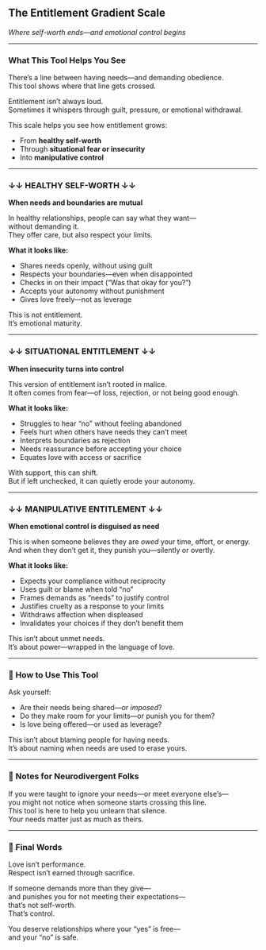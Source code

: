 ## The Entitlement Gradient Scale  
*Where self-worth ends—and emotional control begins*

---

### What This Tool Helps You See  
There’s a line between having needs—and demanding obedience.  
This tool shows where that line gets crossed.

Entitlement isn’t always loud.  
Sometimes it whispers through guilt, pressure, or emotional withdrawal.

This scale helps you see how entitlement grows:

- From **healthy self-worth**  
- Through **situational fear or insecurity**  
- Into **manipulative control**

---

### ↓↓ HEALTHY SELF-WORTH ↓↓  
**When needs and boundaries are mutual**

In healthy relationships, people can say what they want—  
without demanding it.  
They offer care, but also respect your limits.

**What it looks like:**
- Shares needs openly, without using guilt  
- Respects your boundaries—even when disappointed  
- Checks in on their impact (“Was that okay for you?”)  
- Accepts your autonomy without punishment  
- Gives love freely—not as leverage

This is not entitlement.  
It’s emotional maturity.

---

### ↓↓ SITUATIONAL ENTITLEMENT ↓↓  
**When insecurity turns into control**

This version of entitlement isn’t rooted in malice.  
It often comes from fear—of loss, rejection, or not being good enough.

**What it looks like:**
- Struggles to hear “no” without feeling abandoned  
- Feels hurt when others have needs they can’t meet  
- Interprets boundaries as rejection  
- Needs reassurance before accepting your choice  
- Equates love with access or sacrifice

With support, this can shift.  
But if left unchecked, it can quietly erode your autonomy.

---

### ↓↓ MANIPULATIVE ENTITLEMENT ↓↓  
**When emotional control is disguised as need**

This is when someone believes they are *owed* your time, effort, or energy.  
And when they don’t get it, they punish you—silently or overtly.

**What it looks like:**
- Expects your compliance without reciprocity  
- Uses guilt or blame when told “no”  
- Frames demands as “needs” to justify control  
- Justifies cruelty as a response to your limits  
- Withdraws affection when displeased  
- Invalidates your choices if they don’t benefit them

This isn’t about unmet needs.  
It’s about power—wrapped in the language of love.

---

### 🧭 How to Use This Tool
Ask yourself:

- Are their needs being shared—or *imposed*?  
- Do they make room for your limits—or punish you for them?  
- Is love being offered—or used as leverage?

This isn’t about blaming people for having needs.  
It’s about naming when needs are used to erase yours.

---

### 🧠 Notes for Neurodivergent Folks
If you were taught to ignore your needs—or meet everyone else’s—  
you might not notice when someone starts crossing this line.  
This tool is here to help you unlearn that silence.  
Your needs matter just as much as theirs.

---

### 💛 Final Words
Love isn’t performance.  
Respect isn’t earned through sacrifice.

If someone demands more than they give—  
and punishes you for not meeting their expectations—  
that’s not self-worth.  
That’s control.

You deserve relationships where your “yes” is free—  
and your “no” is safe.
